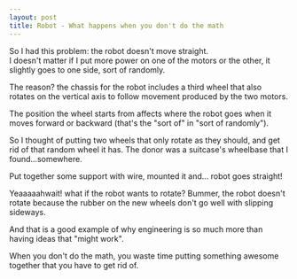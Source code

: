 ```yaml
---
layout: post
title: Robot - What happens when you don't do the math
---
```


So I had this problem: the robot doesn't move straight.  
I doesn't matter if I put more power on one of the motors or the other, it slightly goes to one side, sort of randomly.

The reason? the chassis for the robot includes a third wheel that also rotates on the vertical axis to follow movement produced by the two motors.

The position the wheel starts from affects where the robot goes when it moves forward or backward (that's the "sort of" in "sort of randomly").

So I thought of putting two wheels that only rotate as they should, and get rid of that random wheel it has. The donor was a suitcase's wheelbase that I found...somewhere.

Put together some support with wire, mounted it and... robot goes straight!

Yeaaaaahwait! what if the robot wants to rotate? Bummer, the robot doesn't rotate because the rubber  on the new wheels don't go well with slipping sideways.

And that is a good example of why engineering is so much more than having ideas that "might work".

When you don't do the math, you waste time putting something awesome together that you have to get rid of.
